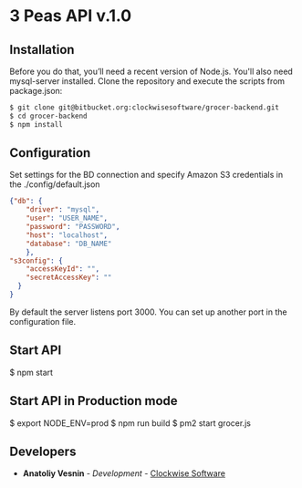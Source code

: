 # 3 Peas API v.1.0


## Installation
Before you do that, you’ll need a recent version of Node.js.
You'll also need mysql-server installed.
Clone the repository and execute the scripts from package.json:

```sh
$ git clone git@bitbucket.org:clockwisesoftware/grocer-backend.git
$ cd grocer-backend
$ npm install
```

## Configuration

Set settings for the BD connection and specify Amazon S3 credentials in the ./config/default.json
```json
{"db": {
    "driver": "mysql",
    "user": "USER_NAME",
    "password": "PASSWORD",
    "host": "localhost",
    "database": "DB_NAME"
    },
"s3config": {
    "accessKeyId": "",
    "secretAccessKey": ""
  }
}
```
By default the server listens port 3000. You can set up another port in
the configuration file.

## Start API
$ npm start

## Start API in Production mode
$ export NODE_ENV=prod
$ npm run build
$ pm2 start grocer.js


## Developers

* **Anatoliy Vesnin** - *Development* - [Clockwise Software](https://clockwise.software)
